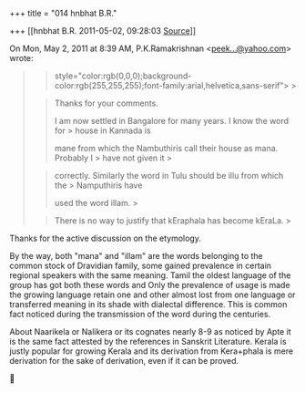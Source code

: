 +++
title = "014 hnbhat B.R."

+++
[[hnbhat B.R.	2011-05-02, 09:28:03 [Source](https://groups.google.com/g/samskrita/c/ymWqFrDLC4c)]]



On Mon, May 2, 2011 at 8:39 AM, P.K.Ramakrishnan \<[peek...@yahoo.com]()\> wrote:  

> 
> >  style="color:rgb(0,0,0);background-color:rgb(255,255,255);font-family:arial,helvetica,sans-serif"> >
> 
> > Thanks for your comments. 
> > 
> > 
> >   
> > 
> > 
> > I am now settled in Bangalore for many years. I know the word for > house in Kannada is
> > 
> > 
> > mane from which the Nambuthiris call their house as mana. Probably I > have not given it >
> 
> > 
> > correctly. Similarly the word in Tulu should be illu from which the > Namputhiris have
> > 
> > 
> > used the word illam. >
> 
> > 
> >   
> > 
> > 
> > There is no way to justify that kEraphala has become kEraLa. >
> 
> > 
> > 
> >   
> > 
> > 
> > 
> > 
> > 
> > 

  

Thanks for the active discussion on the etymology.

  

By the way, both "mana" and "illam" are the words belonging to the common stock of Dravidian family, some gained prevalence in certain regional speakers with the same meaning. Tamil the oldest language of the group has got both these words and Only the prevalence of usage is made the growing language retain one and other almost lost from one language or transferred meaning in its shade with dialectal difference. This is common fact noticed during the transmission of the word during the centuries.

  

About Naarikela or Nalikera or its cognates nearly 8-9 as noticed by Apte it is the same fact attested by the references in Sanskrit Literature. Kerala is justly popular for growing Kerala and its derivation from Kera+phala is mere derivation for the sake of derivation, even if it can be proved.



